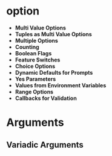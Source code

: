 
# option
+ **Multi Value Options**<br>
+ **Tuples as Multi Value Options**<br>
+ **Multiple Options**<br>
+ **Counting**<br>
+ **Boolean Flags**<br>
+ **Feature Switches**<br>
+ **Choice Options**<br>
+ **Dynamic Defaults for Prompts**
+ **Yes Parameters**
+ **Values from Environment Variables**
+ **Range Options**
+ **Callbacks for Validation**<br>

# Arguments
## Variadic Arguments
<!--stackedit_data:
eyJoaXN0b3J5IjpbNTUxNDk0NzUzLDE4MDcyNDU1MjAsLTMwND
cxNDkyNCwxNTQzNTQ1MDYzLDczMDk5ODExNl19
-->